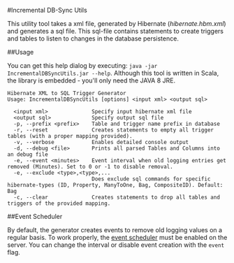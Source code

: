 #Incremental DB-Sync Utils

This utility tool takes a xml file, generated by Hibernate (*hibernate.hbm.xml*) and generates a sql file.
This sql-file contains statements to create triggers and tables to listen to changes in the database persistence.

##Usage

You can get this help dialog by executing: `java -jar IncrementalDBSyncUtils.jar --help`.
Although this tool is written in Scala, the library is embedded - you'll only need the JAVA 8 JRE.

```
Hibernate XML to SQL Trigger Generator
Usage: IncrementalDBSyncUtils [options] <input xml> <output sql>

  <input xml>              Specify input hibernate xml file
  <output sql>             Specify output sql file
  -p, --prefix <prefix>    Table and trigger name prefix in database
  -r, --reset              Creates statements to empty all trigger tables (with a proper mapping provided).
  -v, --verbose            Enables detailed console output
  -d, --debug <file>       Prints all parsed Tables and Columns into an debug file
  -e, --event <minutes>    Event interval when old logging entries get removed (Minutes). Set to 0 or -1 to disable removal.
  -e, --exclude <type>,<type>,...
                           Does exclude sql commands for specific hibernate-types (ID, Property, ManyToOne, Bag, CompositeID). Default: Bag
  -c, --clear              Creates statements to drop all tables and triggers of the provided mapping.
```

##Event Scheduler

By default, the generator creates events to remove old logging values on a regular basis. To work properly, the [event scheduler](https://dev.mysql.com/doc/refman/5.7/en/event-scheduler.html) must be enabled on the server. You can change the interval or disable event creation with the `event` flag.
